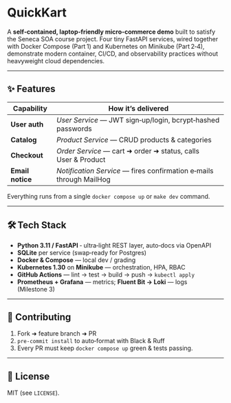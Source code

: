 # QuickKart

A **self‑contained, laptop‑friendly micro‑commerce demo** built to satisfy the Seneca SOA course project.  Four tiny FastAPI services, wired together with Docker Compose (Part 1) and Kubernetes on Minikube (Part 2‑4), demonstrate modern container, CI/CD, and observability practices without heavyweight cloud dependencies.

---

## ✨ Features

| Capability       | How it’s delivered                                                  |
| ---------------- | ------------------------------------------------------------------- |
| **User auth**    | *User Service* — JWT sign‑up/login, bcrypt‑hashed passwords         |
| **Catalog**      | *Product Service* — CRUD products & categories                      |
| **Checkout**     | *Order Service* — cart ➜ order ➜ status, calls User & Product       |
| **Email notice** | *Notification Service* — fires confirmation e‑mails through MailHog |

Everything runs from a single `docker compose up` or `make dev` command.

---

## 🛠 Tech Stack

* **Python 3.11 / FastAPI** ‑ ultra‑light REST layer, auto‑docs via OpenAPI
* **SQLite** per service (swap‑ready for Postgres)
* **Docker & Compose** — local dev / grading
* **Kubernetes 1.30** on **Minikube** — orchestration, HPA, RBAC
* **GitHub Actions** — lint → test → build → push → `kubectl apply`
* **Prometheus + Grafana** — metrics; **Fluent Bit → Loki** — logs (Milestone 3)

---

## 🤝 Contributing

1. Fork ➜ feature branch ➜ PR
2. `pre‑commit install` to auto‑format with Black & Ruff
3. Every PR must keep `docker compose up` green & tests passing.

---

## 📜 License

MIT (see `LICENSE`).
